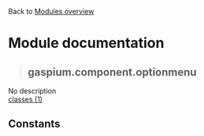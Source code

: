 Back to [Modules overview](https://github.com/pyrustic/gaspium/blob/master/docs/modules/README.md)
  
# Module documentation
>## gaspium.component.optionmenu
No description
<br>
[classes (1)](https://github.com/pyrustic/gaspium/blob/master/docs/modules/content/gaspium.component.optionmenu/classes.md)


## Constants
```python

```

